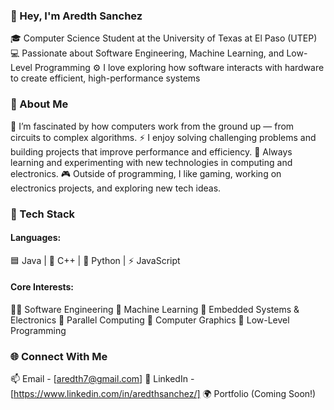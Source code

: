 ### 👋 Hey, I'm Aredth Sanchez

🎓 Computer Science Student at the University of Texas at El Paso (UTEP)
💻 Passionate about Software Engineering, Machine Learning, and Low-Level Programming
⚙️ I love exploring how software interacts with hardware to create efficient, high-performance systems

### 🚀 About Me

🧠 I’m fascinated by how computers work from the ground up — from circuits to complex algorithms.
⚡ I enjoy solving challenging problems and building projects that improve performance and efficiency.
🔬 Always learning and experimenting with new technologies in computing and electronics.
🎮 Outside of programming, I like gaming, working on electronics projects, and exploring new tech ideas.

### 🧰 Tech Stack

#### Languages:
🟦 Java | 💠 C++ | 🐍 Python | ⚡ JavaScript

#### Core Interests:
🧑‍💻 Software Engineering
🧠 Machine Learning
🔌 Embedded Systems & Electronics
🚀 Parallel Computing
🎨 Computer Graphics
🔧 Low-Level Programming

### 🌐 Connect With Me

📫 Email - [aredth7@gmail.com]
💼 LinkedIn - [https://www.linkedin.com/in/aredthsanchez/]
🌍 Portfolio (Coming Soon!)

